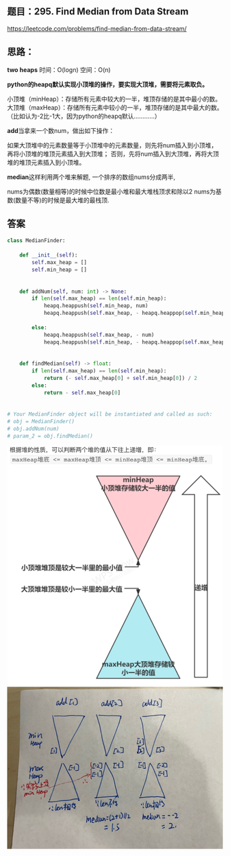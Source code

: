 ## 题目：295. Find Median from Data Stream

https://leetcode.com/problems/find-median-from-data-stream/

## 思路：
**two heaps**
时间：O(logn)
空间：O(n)



**python的heapq默认实现小顶堆的操作，要实现大顶堆，需要将元素取负。**

小顶堆（minHeap）：存储所有元素中较大的一半，堆顶存储的是其中最小的数。
大顶堆（maxHeap）：存储所有元素中较小的一半，堆顶存储的是其中最大的数。（比如认为-2比-1大，因为python的heapq默认…………）

**add**当拿来一个数num，做出如下操作：

如果大顶堆中的元素数量等于小顶堆中的元素数量，则先将num插入到小顶堆，再将小顶堆的堆顶元素插入到大顶堆；
否则，先将num插入到大顶堆，再将大顶堆的堆顶元素插入到小顶堆。

**median**这样利用两个堆来解题, 一个排序的数组nums分成两半,

nums为偶数(数量相等)的时候中位数是最小堆和最大堆栈顶求和除以2
nums为基数(数量不等)的时候是最大堆的最栈顶.




## 答案
```python
class MedianFinder:

    def __init__(self):
        self.max_heap = []
        self.min_heap = []
        

    def addNum(self, num: int) -> None:
        if len(self.max_heap) == len(self.min_heap):
            heapq.heappush(self.min_heap, num)
            heapq.heappush(self.max_heap, - heapq.heappop(self.min_heap))
            
        else:
            heapq.heappush(self.max_heap, - num)
            heapq.heappush(self.min_heap, - heapq.heappop(self.max_heap))


    def findMedian(self) -> float:
        if len(self.max_heap) == len(self.min_heap):
            return (- self.max_heap[0] + self.min_heap[0]) / 2
        else:
            return - self.max_heap[0]


# Your MedianFinder object will be instantiated and called as such:
# obj = MedianFinder()
# obj.addNum(num)
# param_2 = obj.findMedian()
```
![a](https://github.com/SSRRBB/Leetcode/blob/main/Images/381.png)
![a](https://github.com/SSRRBB/Leetcode/blob/main/Images/382.jpeg)
